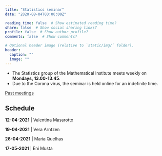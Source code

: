```yaml
---
title: "Statistics seminar"
date: "2020-08-04T00:00:00Z"

reading_time: false  # Show estimated reading time?
share: false  # Show social sharing links?
profile: false  # Show author profile?
comments: false  # Show comments?

# Optional header image (relative to `static/img/` folder).
header:
  caption: ""
  image: ""
---
```


- The Statistics group of the Mathematical Institute meets weekly on **Mondays,
13.00-13.45**. 
- Due to the Corona virus, the seminar is held online for an
indefinite time.

[Past meetings](/seminar-past)

## Schedule


**12-04-2021** |  Valentina Masarotto  

**19-04-2021** |  Vera Arntzen   

**26-04-2021** |  Maria Quelhas  

**17-05-2021** |  Eni Musta


